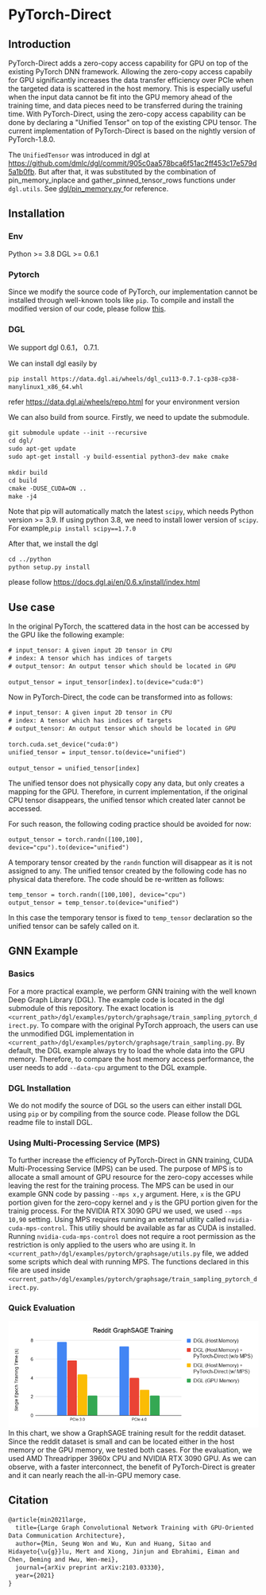 # PyTorch-Direct
## Introduction
PyTorch-Direct adds a zero-copy access capability for GPU on top of the existing PyTorch DNN framework. Allowing the zero-copy access capabily for GPU significantly increases the data transfer efficiency over PCIe when the targeted data is scattered in the host memory. This is especially useful when the input data cannot be fit into the GPU memory ahead of the training time, and data pieces need to be transferred during the training time. With PyTorch-Direct, using the zero-copy access capability can be done by declaring a "Unified Tensor" on top of the existing CPU tensor. The current implementation of PyTorch-Direct is based on the nightly version of PyTorch-1.8.0.


The `UnifiedTensor` was introduced in dgl at https://github.com/dmlc/dgl/commit/905c0aa578bca6f51ac2ff453c17e579d5a1b0fb. But after that, it was substituted by the combination of pin_memory_inplace and gather_pinned_tensor_rows functions under `dgl.utils`. See [dgl/pin_memory.py  ](https://github.com/dmlc/dgl/blob/master/python/dgl/utils/pin_memory.py)for reference.

## Installation

### Env

Python >= 3.8
DGL >= 0.6.1

### Pytorch
Since we modify the source code of PyTorch, our implementation cannot be installed through well-known tools like `pip`. To compile and install the modified version of our code, please follow [this](https://github.com/K-Wu/pytorch-direct/tree/e2d0a3366145d0df4577797a5b2117c69271009c#from-source).

### DGL
We support dgl 0.6.1， 0.7.1.

We can install dgl easily by
```
pip install https://data.dgl.ai/wheels/dgl_cu113-0.7.1-cp38-cp38-manylinux1_x86_64.whl
```
refer https://data.dgl.ai/wheels/repo.html for your environment version

We can also build from source. Firstly, we need to update the submodule.
```
git submodule update --init --recursive
cd dgl/
sudo apt-get update
sudo apt-get install -y build-essential python3-dev make cmake

mkdir build
cd build
cmake -DUSE_CUDA=ON ..
make -j4
```
Note that pip will automatically match the latest `scipy`, which needs Python version >= 3.9.
If using python 3.8, we need to install lower version of `scipy`. For example,`pip install scipy==1.7.0`

After that, we install the dgl 
```
cd ../python
python setup.py install
```

please follow https://docs.dgl.ai/en/0.6.x/install/index.html 
## Use case
In the original PyTorch, the scattered data in the host can be accessed by the GPU like the following example:
```
# input_tensor: A given input 2D tensor in CPU
# index: A tensor which has indices of targets
# output_tensor: An output tensor which should be located in GPU

output_tensor = input_tensor[index].to(device="cuda:0")
```

Now in PyTorch-Direct, the code can be transformed into as follows:
```
# input_tensor: A given input 2D tensor in CPU
# index: A tensor which has indices of targets
# output_tensor: An output tensor which should be located in GPU

torch.cuda.set_device("cuda:0")
unified_tensor = input_tensor.to(device="unified")

output_tensor = unified_tensor[index]
```

The unified tensor does not physically copy any data, but only creates a mapping for the GPU. Therefore, in current implementation, if the original CPU tensor disappears, the unified tensor which created later cannot be accessed.

For such reason, the following coding practice should be avoided for now:
```
output_tensor = torch.randn([100,100], device="cpu").to(device="unified")
```

A temporary tensor created by the `randn` function will disappear as it is not assigned to any. The unified tensor created by the following code has no physical data therefore. The code should be re-written as follows:
```
temp_tensor = torch.randn([100,100], device="cpu")
output_tensor = temp_tensor.to(device="unified")
```
In this case the temporary tensor is fixed to `temp_tensor` declaration so the unified tensor can be safely called on it.

## GNN Example
### Basics
For a more practical example, we perform GNN training with the well known Deep Graph Library (DGL). The example code is located in the dgl submodule of this repository. The exact location is `<current_path>/dgl/examples/pytorch/graphsage/train_sampling_pytorch_direct.py`.
To compare with the original PyTorch approach, the users can use the unmodified DGL implementation in `<current_path>/dgl/examples/pytorch/graphsage/train_sampling.py`. By default, the DGL example always try to load the whole data into the GPU memory. Therefore, to compare the host memory access performance, the user needs to add `--data-cpu` argument to the DGL example.

### DGL Installation
We do not modify the source of DGL so the users can either install DGL using `pip` or by compiling from the source code. Please follow the DGL readme file to install DGL.

### Using Multi-Processing Service (MPS)
To further increase the efficiency of PyTorch-Direct in GNN training, CUDA Multi-Processing Service (MPS) can be used. The purpose of MPS is to allocate a small amount of GPU resource for the zero-copy accesses while leaving the rest for the training process. The MPS can be used in our example GNN code by passing `--mps x,y` argument. Here, `x` is the GPU portion given for the zero-copy kernel and `y` is the GPU portion given for the trainig process. For the NVIDIA RTX 3090 GPU we used, we used `--mps 10,90` setting.
Using MPS requires running an external utility called `nvidia-cuda-mps-control`. This utiliy should be available as far as CUDA is installed. Running `nvidia-cuda-mps-control` does not require a root permission as the restriction is only applied to the users who are using it. In `<current_path>/dgl/examples/pytorch/graphsage/utils.py` file, we added some scripts which deal with running MPS. The functions declared in this file are used inside `<current_path>/dgl/examples/pytorch/graphsage/train_sampling_pytorch_direct.py`.

### Quick Evaluation
![Reddit](https://github.com/K-Wu/pytorch-direct_dgl/blob/master/docs/reddit.png)\
In this chart, we show a GraphSAGE training result for the reddit dataset. Since the reddit dataset is small and can be located either in the host memory or the GPU memory, we tested both cases. For the evaluation, we used AMD Threadripper 3960x CPU and NVIDIA RTX 3090 GPU. As we can observe, with a faster interconnect, the benefit of PyTorch-Direct is greater and it can nearly reach the all-in-GPU memory case.

## Citation
```
@article{min2021large,
  title={Large Graph Convolutional Network Training with GPU-Oriented Data Communication Architecture},
  author={Min, Seung Won and Wu, Kun and Huang, Sitao and Hidayeto{\u{g}}lu, Mert and Xiong, Jinjun and Ebrahimi, Eiman and Chen, Deming and Hwu, Wen-mei},
  journal={arXiv preprint arXiv:2103.03330},
  year={2021}
}
```
